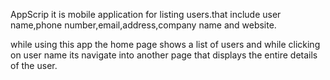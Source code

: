AppScrip
it is mobile application for listing users.that include user name,phone number,email,address,company name and website.

while using this  app the home page shows a list of users and while clicking on user name its navigate into another page that displays the entire details of the user.

